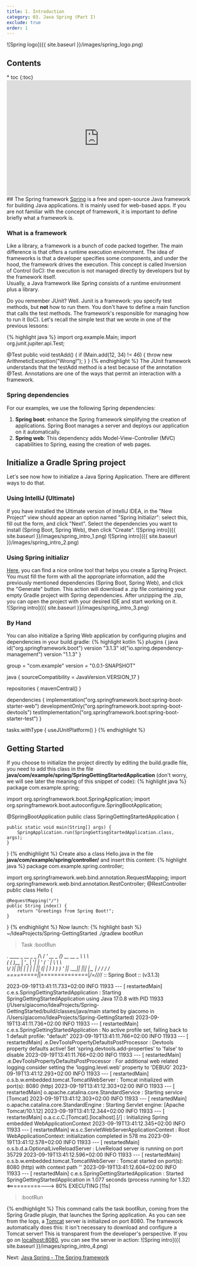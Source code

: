 ```yaml
---
title: 1. Introduction
category: 03. Java Spring (Part I)
exclude: true
order: 1
---
```

![Spring logo]({{ site.baseurl }}/images/spring_logo.png)
<h2>Contents</h2>
* toc
{:toc}
<iframe width="100%" height="315" src="https://www.youtube.com/embed/wAAJ8eS-CzA?si=oCBZVTMpJ9D7p-ZM" title="YouTube video player" frameborder="0" allow="accelerometer; autoplay; clipboard-write; encrypted-media; gyroscope; picture-in-picture; web-share" allowfullscreen></iframe>
## The Spring framework
<a target="_blank" rel="noopener noreferrer" href="https://spring.io/">Spring</a> is a free and open-source Java framework for building Java applications. It is mainly used for web-based apps. If you are not familiar with the concept of framework, it is important to define briefly what a framework is.

### What is a framework
Like a library, a framework is a bunch of code packed together. The main difference is that offers a runtime execution environment. The idea of frameworks is that a developer specifies some components, and under the hood, the framework drives the execution. This concept is called Inversion of Control (IoC): the execution is not managed directly by developers but by the framework itself.  
Usually, a Java framework like Spring consists of a runtime environment plus a library.  

Do you remember JUnit? Well. Junit is a framework: you specify test methods, but **not** how to run them. You don't have to define a main function that calls the test methods. The framework's responsible for managing how to run it (IoC). Let's recall the simple test that we wrote in one of the previous lessons:  

{% highlight java %}
import org.example.Main;
import org.junit.jupiter.api.Test;

@Test 
public void testAdd() {
    if (Main.add(12, 34) != 46) {
        throw new ArithmeticException("Wrong!");
    }
}
{% endhighlight %}
The JUnit framework understands that the testAdd method is a test because of the annotation @Test. Annotations are one of the ways that permit an interaction with a framework.

### Spring dependencies
For our examples, we use the following Spring dependencies:  
1. **Spring boot**: enhance the Spring framework simplifying the creation of applications. Spring Boot manages a server and deploys our application on it automatically.
2. **Spring web**: This dependency adds Model-View-Controller (MVC) capabilities to Spring, easing the creation of web pages.

## Initialize a Gradle Spring project
Let's see now how to initialize a Java Spring Application. There are different ways to do that.
### Using IntelliJ (Ultimate)
If you have installed the Ultimate version of IntelliJ IDEA, in the "New Project" view should appear an option named "Spring Initializr": select this, fill out the form, and click "Next". Select the dependencies you want to install (Spring Boot, Spring Web), then click "Create".
![Spring intro]({{ site.baseurl }}/images/spring_intro_1.png)
![Spring intro]({{ site.baseurl }}/images/spring_intro_2.png)
### Using Spring initializr
<a target="_blank" rel="noopener noreferrer" href="start.spring.io">Here</a>, you can find a nice online tool that helps you create a Spring Project. You must fill the form with all the appropriate information, add the previously mentioned dependencies (Spring Boot, Spring Web), and click the "Generate" button. This action will download a .zip file containing your empty Gradle project with Spring dependencies. After unzipping the .zip, you can open the project with your desired IDE and start working on it.  
![Spring intro]({{ site.baseurl }}/images/spring_intro_3.png)
### By Hand
You can also initialize a Spring Web application by configuring plugins and dependencies in your build.gradle:
{% highlight kotlin %}
plugins {
    java
    id("org.springframework.boot") version "3.1.3"
    id("io.spring.dependency-management") version "1.1.3"
}

group = "com.example"
version = "0.0.1-SNAPSHOT"

java {
    sourceCompatibility = JavaVersion.VERSION_17
}

repositories {
    mavenCentral()
}

dependencies {
    implementation("org.springframework.boot:spring-boot-starter-web")
    developmentOnly("org.springframework.boot:spring-boot-devtools")
    testImplementation("org.springframework.boot:spring-boot-starter-test")
}

tasks.withType<Test> {
    useJUnitPlatform()
}
{% endhighlight %}
## Getting Started
If you choose to initialize the project directly by editing the build.gradle file, you need to add this class in the file **java/com/example/spring/SpringGettingStartedApplication** (don't worry, we will see later the meaning of this snippet of code):
{% highlight java %}
package com.example.spring;

import org.springframework.boot.SpringApplication;
import org.springframework.boot.autoconfigure.SpringBootApplication;

@SpringBootApplication
public class SpringGettingStartedApplication {

    public static void main(String[] args) {
        SpringApplication.run(SpringGettingStartedApplication.class, args);
    }
}
{% endhighlight %}
Create also a class Hello.java in the file **java/com/example/spring/controller/** and insert this content:
{% highlight java %}
package com.example.spring.controller;

import org.springframework.web.bind.annotation.RequestMapping;
import org.springframework.web.bind.annotation.RestController;
@RestController
public class Hello {

    @RequestMapping("/") 
    public String index() {
        return "Greetings from Spring Boot!";
    }
}
{% endhighlight %}
Now launch:
{% highlight bash %}
~/IdeaProjects/Spring-GettingStarted ./gradlew bootRun

> Task :bootRun

  .   ____          _            __ _ _
 /\\ / ___'_ __ _ _(_)_ __  __ _ \ \ \ \
( ( )\___ | '_ | '_| | '_ \/ _` | \ \ \ \
 \\/  ___)| |_)| | | | | || (_| |  ) ) ) )
  '  |____| .__|_| |_|_| |_\__, | / / / /
 =========|_|==============|___/=/_/_/_/
 :: Spring Boot ::                (v3.1.3)

2023-09-19T13:41:11.733+02:00  INFO 11933 --- [  restartedMain] c.e.s.SpringGettingStartedApplication    : Starting SpringGettingStartedApplication using Java 17.0.8 with PID 11933 (/Users/giacomo/IdeaProjects/Spring-GettingStarted/build/classes/java/main started by giacomo in /Users/giacomo/IdeaProjects/Spring-GettingStarted)
2023-09-19T13:41:11.736+02:00  INFO 11933 --- [  restartedMain] c.e.s.SpringGettingStartedApplication    : No active profile set, falling back to 1 default profile: "default"
2023-09-19T13:41:11.766+02:00  INFO 11933 --- [  restartedMain] .e.DevToolsPropertyDefaultsPostProcessor : Devtools property defaults active! Set 'spring.devtools.add-properties' to 'false' to disable
2023-09-19T13:41:11.766+02:00  INFO 11933 --- [  restartedMain] .e.DevToolsPropertyDefaultsPostProcessor : For additional web related logging consider setting the 'logging.level.web' property to 'DEBUG'
2023-09-19T13:41:12.293+02:00  INFO 11933 --- [  restartedMain] o.s.b.w.embedded.tomcat.TomcatWebServer  : Tomcat initialized with port(s): 8080 (http)
2023-09-19T13:41:12.303+02:00  INFO 11933 --- [  restartedMain] o.apache.catalina.core.StandardService   : Starting service [Tomcat]
2023-09-19T13:41:12.303+02:00  INFO 11933 --- [  restartedMain] o.apache.catalina.core.StandardEngine    : Starting Servlet engine: [Apache Tomcat/10.1.12]
2023-09-19T13:41:12.344+02:00  INFO 11933 --- [  restartedMain] o.a.c.c.C.[Tomcat].[localhost].[/]       : Initializing Spring embedded WebApplicationContext
2023-09-19T13:41:12.345+02:00  INFO 11933 --- [  restartedMain] w.s.c.ServletWebServerApplicationContext : Root WebApplicationContext: initialization completed in 578 ms
2023-09-19T13:41:12.578+02:00  INFO 11933 --- [  restartedMain] o.s.b.d.a.OptionalLiveReloadServer       : LiveReload server is running on port 35729
2023-09-19T13:41:12.596+02:00  INFO 11933 --- [  restartedMain] o.s.b.w.embedded.tomcat.TomcatWebServer  : Tomcat started on port(s): 8080 (http) with context path ''
2023-09-19T13:41:12.604+02:00  INFO 11933 --- [  restartedMain] c.e.s.SpringGettingStartedApplication    : Started SpringGettingStartedApplication in 1.077 seconds (process running for 1.32)
<==========---> 80% EXECUTING [11s]
> :bootRun

{% endhighlight %}
This command calls the task bootRun, coming from the Spring Gradle plugin, that launches the Spring application. As you can see from the logs, a <a target="_blank" rel="noopener noreferrer" href="https://tomcat.apache.org/">Tomcat</a> server is initialized on port 8080. The framework automatically does this: it isn't necessary to download and configure a Tomcat server! This is transparent from the developer's perspective. If you go on <a target="_blank" rel="noopener noreferrer" href="localhost:8080">localhost:8080</a>, you can see the server in action:
![Spring intro]({{ site.baseurl }}/images/spring_intro_4.png)
<div class="lesson-nav">
    <div>
        Next: <a href="/SoftwareArchitectures_2025/spring-1/the-spring-framework">Java Spring - The Spring framework</a>  
    </div>
</div>
